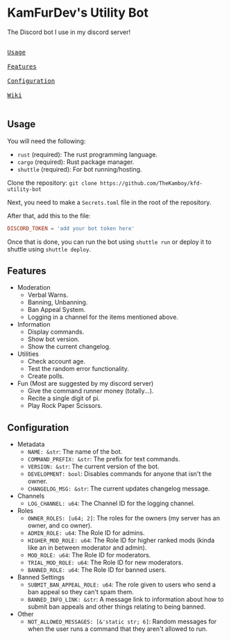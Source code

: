 # KamFurDev's Utility Bot

The Discord bot I use in my discord server!

<!-- markdownlint-disable MD033 -->
<a href="#usage"><kbd><br>Usage<br></kbd></a>&ensp;&ensp;
<a href="#features"><kbd><br>Features<br></kbd></a>&ensp;&ensp;
<a href="#configuration"><kbd><br>Configuration<br></kbd></a>&ensp;&ensp;
<a href="https://github.com/TheKamboy/kfd-utility-bot/wiki"><kbd><br>Wiki<br></kbd></a>&ensp;&ensp;
<!-- <a href="https://github.com/TheKamboy/kfd-utility-bot/blob/master/todo.txt"><kbd><br>Todo.txt<br></kbd></a>&ensp;&ensp; -->
<!-- markdownlint-enable MD033 -->

## Usage

You will need the following:

- `rust` (required): The rust programming language.
- `cargo` (required): Rust package manager.
- `shuttle` (required): For bot running/hosting.

Clone the repository: `git clone https://github.com/TheKamboy/kfd-utility-bot`

Next, you need to make a `Secrets.toml` file in the root of the repository.

After that, add this to the file:

```toml
DISCORD_TOKEN = 'add your bot token here'
```

Once that is done, you can run the bot using `shuttle run`
 or deploy it to shuttle using `shuttle deploy`.

## Features

- Moderation
  - Verbal Warns.
  - Banning, Unbanning.
  - Ban Appeal System.
  - Logging in a channel for the items mentioned above.
- Information
  - Display commands.
  - Show bot version.
  - Show the current changelog.
- Utilities
  - Check account age.
  - Test the random error functionality.
  - Create polls.
- Fun (Most are suggested by my discord server)
  - Give the command runner money (totally...).
  - Recite a single digit of pi.
  - Play Rock Paper Scissors.

## Configuration

- Metadata
  - `NAME: &str`: The name of the bot.
  - `COMMAND_PREFIX: &str`: The prefix for text commands.
  - `VERSION: &str`: The current version of the bot.
  - `DEVELOPMENT: bool`: Disables commands for anyone that isn't the owner.
  - `CHANGELOG_MSG: &str`: The current updates changelog message.
- Channels
  - `LOG_CHANNEL: u64`: The Channel ID for the logging channel.
- Roles
  - `OWNER_ROLES: [u64; 2]`: The roles for the owners (my server has an owner,
  and co owner).
  - `ADMIN_ROLE: u64`: The Role ID for admins.
  - `HIGHER_MOD_ROLE: u64`: The Role ID for higher ranked mods
  (kinda like an in between moderator and admin).
  - `MOD_ROLE: u64`: The Role ID for moderators.
  - `TRIAL_MOD_ROLE: u64`: The Role ID for new moderators.
  - `BANNED_ROLE: u64`: The Role ID for banned users.
- Banned Settings
  - `SUBMIT_BAN_APPEAL_ROLE: u64`: The role given to users who send a
  ban appeal so they can't spam them.
  - `BANNED_INFO_LINK: &str`: A message link to information about how to submit
  ban appeals and other things relating to being banned.
- Other
  - `NOT_ALLOWED_MESSAGES: [&'static str; 6]`:
  Random messages for when the user runs a command that they aren't allowed to run.
